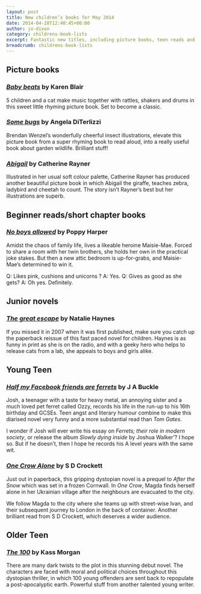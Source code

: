 ```yaml
---
layout: post
title: New children’s books for May 2014
date: 2014-04-28T12:40:45+00:00
author: jo-dixon
category: childrens-book-lists
excerpt: Fantastic new titles, including picture books, teen reads and short chapter books.
breadcrumb: childrens-book-lists
---
```

## Picture books

### [<cite>Baby beats</cite>](http://suffolk.spydus.co.uk/cgi-bin/spydus.exe/ENQ/OPAC/BIBENQ/32359560?QRY=CTIBIB%3C%20IRN(33163574)&QRYTEXT=Baby%20beats) by Karen Blair

5 children and a cat make music together with rattles, shakers and drums in this sweet little rhyming picture book. Set to become a classic.

### [<cite>Some bugs</cite>](http://suffolk.spydus.co.uk/cgi-bin/spydus.exe/ENQ/OPAC/BIBENQ/32360240?QRY=CTIBIB%3C%20IRN(33733886)&QRYTEXT=Some%20bugs) by Angela DiTerlizzi

Brendan Wenzel’s wonderfully cheerful insect illustrations, elevate this picture book from a super rhyming book to read aloud, into a really useful book about garden wildlife. Brilliant stuff!

### [<cite>Abigail</cite>](http://suffolk.spydus.co.uk/cgi-bin/spydus.exe/ENQ/OPAC/BIBENQ/32361963?QRY=CTIBIB%3C%20IRN(584870)&QRYTEXT=Abigail) by Catherine Rayner

Illustrated in her usual soft colour palette, Catherine Rayner has produced another beautiful picture book in which Abigail the giraffe, teaches zebra, ladybird and cheetah to count. The story isn’t Rayner’s best but her illustrations are superb.

## Beginner reads/short chapter books

### [<cite> No boys allowed</cite>](http://suffolk.spydus.co.uk/cgi-bin/spydus.exe/ENQ/OPAC/BIBENQ/32362763?QRY=CTIBIB%3C%20IRN(38864250)&QRYTEXT=No%20boys%20allowed!) by Poppy Harper

Amidst the chaos of family life, lives a likeable heroine Maisie-Mae. Forced to share a room with her twin brothers, she holds her own in the practical joke stakes. But then a new attic bedroom is up-for-grabs, and Maisie-Mae’s determined to win it.

Q: Likes pink, cushions and unicorns ? A: Yes. Q: Gives as good as she gets? A: Oh yes. Definitely.

## Junior novels

### [<cite>The great escape</cite>](http://suffolk.spydus.co.uk/cgi-bin/spydus.exe/ENQ/OPAC/BIBENQ/32365255?QRY=CTIBIB%3C%20IRN(170528)&QRYTEXT=The%20great%20escape) by Natalie Haynes

If you missed it in 2007 when it was first published, make sure you catch up the paperback reissue of this fast paced novel for children. Haynes is as funny in print as she is on the radio, and with a geeky hero who helps to release cats from a lab, she appeals to boys and girls alike.

## Young Teen

### [<cite>Half my Facebook friends are ferrets</cite>](http://suffolk.spydus.co.uk/cgi-bin/spydus.exe/ENQ/OPAC/BIBENQ/32374604?QRY=CTIBIB%3C%20IRN(33425705)&QRYTEXT=Half%20my%20Facebook%20friends%20are%20ferrets) by J A Buckle

Josh, a teenager with a taste for heavy metal, an annoying sister and a much loved pet ferret called Ozzy, records his life in the run-up to his 16th birthday and GCSEs. Teen angst and literary humour combine to make this diarised novel very funny and a more substantial read than <cite>Tom Gates</cite>.

I wonder if Josh will ever write his essay on <cite>Ferrets; their role in modern society</cite>, or release the album <cite>Slowly dying inside</cite> by Joshua Walker’? I hope so. But if he doesn’t, then I hope he records his A level years with the same wit.

### [<cite>One Crow Alone</cite>](http://suffolk.spydus.co.uk/cgi-bin/spydus.exe/ENQ/OPAC/BIBENQ/32379510?QRY=CTIBIB%3C%20IRN(17402336)&QRYTEXT=One%20crow%20alone) by S D Crockett

Just out in paperback, this gripping dystopian novel is a prequel to <cite>After the Snow</cite> which was set in a frozen Cornwall. In <cite>One Crow</cite>, Magda finds herself alone in her Ukrainian village after the neighbours are evacuated to the city.

We follow Magda to the city where she teams up with street-wise Ivan, and their subsequent journey to London in the back of container. Another brilliant read from S D Crockett, which deserves a wider audience.

## Older Teen

### [<cite>The 100</cite>](http://suffolk.spydus.co.uk/cgi-bin/spydus.exe/ENQ/OPAC/BIBENQ/32380816?QRY=CTIBIB%3C%20IRN(24792312)&QRYTEXT=The%20100) by Kass Morgan

There are many dark twists to the plot in this stunning debut novel. The characters are faced with moral and political choices throughout this dystopian thriller, in which 100 young offenders are sent back to repopulate a post-apocalyptic earth. Powerful stuff from another talented young writer.

